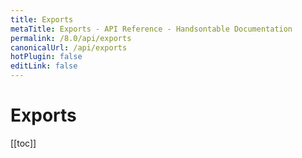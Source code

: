 ```yaml
---
title: Exports
metaTitle: Exports - API Reference - Handsontable Documentation
permalink: /8.0/api/exports
canonicalUrl: /api/exports
hotPlugin: false
editLink: false
---
```


# Exports

[[toc]]

